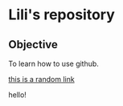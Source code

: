 # Lili's repository

## Objective

To learn how to use github.

[this is a random link](http://www.gmail.com)


hello!